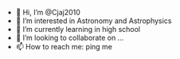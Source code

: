 - 👋 Hi, I’m @Cjaj2010
- 👀 I’m interested in Astronomy and Astrophysics
- 🌱 I’m currently learning in high school
- 💞️ I’m looking to collaborate on ...
- 📫 How to reach me: ping me

<!---
Cjaj2010/Cjaj2010 is a ✨ special ✨ repository because its `README.md` (this file) appears on your GitHub profile.
You can click the Preview link to take a look at your changes.
--->
